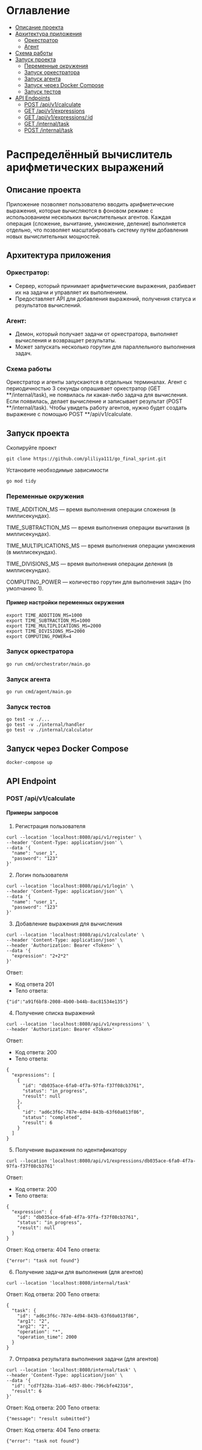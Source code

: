 # Оглавление
- [Описание проекта](#описание-проекта)
- [Архитектура приложения](#архитектура-приложения)
  - [Оркестратор](#оркестратор)
  - [Агент](#агент)
- [Схема работы](#схема-работы)
- [Запуск проекта](#запуск-проекта)
  - [Переменные окружения](#переменные-окружения)
  - [Запуск оркестратора](#запуск-оркестратора)
  - [Запуск агента](#запуск-агента)
  - [Запуск через Docker Compose](#запуск-через-docker-compose)
  - [Запуск тестов](#запуск-тестов)
- [API Endpoints](#api-endpoints)
  - [POST /api/v1/calculate](#post-apiv1calculate)
  - [GET /api/v1/expressions](#get-apiv1expressions)
  - [GET /api/v1/expressions/:id](#get-apiv1expressionsid)
  - [GET /internal/task](#get-internaltask)
  - [POST /internal/task](#post-internaltask)
# Распределённый вычислитель арифметических выражений
## Описание проекта
Приложение позволяет пользователю вводить арифметические выражения, которые вычисляются в фоновом режиме с использованием нескольких вычислительных агентов. Каждая операция (сложение, вычитание, умножение, деление) выполняется отдельно, что позволяет масштабировать систему путём добавления новых вычислительных мощностей.

## Архитектура приложения
### Оркестратор:
- Сервер, который принимает арифметические выражения, разбивает их на задачи и управляет их выполнением.
- Предоставляет API для добавления выражений, получения статуса и результатов вычислений.
### Агент:
- Демон, который получает задачи от оркестратора, выполняет вычисления и возвращает результаты.
- Может запускать несколько горутин для параллельного выполнения задач.

### Схема работы
Оркестратор и агенты запускаются в отдельных терминалах. Агент с периодичностью 3 секунды опрашивает оркестратор (GET **/internal/task), 
не появилась ли какая-либо задача для вычисления. Если появилась, делает вычисление и записывает результат (POST **/internal/task).
Чтобы увидеть работу агентов, нужно будет создать выражение с помощью POST **/api/v1/calculate.

## Запуск проекта
Скопируйте проект
```commandline
git clone https://github.com/pliliya111/go_final_sprint.git
```
Установите необходимые зависимости
```commandline
go mod tidy
```
### Переменные окружения

TIME_ADDITION_MS — время выполнения операции сложения (в миллисекундах).

TIME_SUBTRACTION_MS — время выполнения операции вычитания (в миллисекундах).

TIME_MULTIPLICATIONS_MS — время выполнения операции умножения (в миллисекундах).

TIME_DIVISIONS_MS — время выполнения операции деления (в миллисекундах).

COMPUTING_POWER — количество горутин для выполнения задач (по умолчанию 1).

#### Пример настройки переменных окружения
```commandline
export TIME_ADDITION_MS=1000
export TIME_SUBTRACTION_MS=1000
export TIME_MULTIPLICATIONS_MS=2000
export TIME_DIVISIONS_MS=2000
export COMPUTING_POWER=4
```

### Запуск оркестратора
```
go run cmd/orchestrator/main.go 
```
### Запуск агента
```
go run cmd/agent/main.go 
```
### Запуск тестов
```
go test -v ./...
go test -v ./internal/handler
go test -v ./internal/calculator
```

## Запуск через Docker Compose
```
docker-compose up
```

## API Endpoint

### POST /api/v1/calculate
#### Примеры запросов
1) Регистрация пользователя
```
curl --location 'localhost:8080/api/v1/register' \
--header 'Content-Type: application/json' \
--data '{
  "name": "user_1",
  "password": "123"
}'
```
2) Логин пользователя
```
curl --location 'localhost:8080/api/v1/login' \
--header 'Content-Type: application/json' \
--data '{
  "name": "user_1",
  "password": "123"
}'
```
3) Добавление выражения для вычисления
```
curl --location 'localhost:8080/api/v1/calculate' \
--header 'Content-Type: application/json' \
--header 'Authorization: Bearer <Token>' \
--data '{
  "expression": "2+2*2"
}'
```
Ответ:
- Код ответа 201
- Тело ответа:
```commandline
{"id":"a91f6bf8-2008-4b00-b44b-8ac81534e135"}
```
4) Получение списка выражений
```commandline
curl --location 'localhost:8080/api/v1/expressions' \
--header 'Authorization: Bearer <Token>' 
```
Ответ:
- Код ответа: 200
- Тело ответа:
```
{
  "expressions": [
    {
      "id": "db035ace-6fa0-4f7a-97fa-f37f08cb3761",
      "status": "in_progress",
      "result": null
    },
    {
      "id": "ad6c3f6c-787e-4d94-843b-63f60a013f86",
      "status": "completed",
      "result": 6
    }
  ]
}
```
5) Получение выражения по идентификатору
```
curl --location 'localhost:8080/api/v1/expressions/db035ace-6fa0-4f7a-97fa-f37f08cb3761'
```
Ответ:
- Код ответа: 200
- Тело ответа:
```
{
  "expression": {
    "id": "db035ace-6fa0-4f7a-97fa-f37f08cb3761",
    "status": "in_progress",
    "result": null
  }
}
```
Ответ:
Код ответа: 404
Тело ответа:
```
{"error": "task not found"}
```
6) Получение задачи для выполнения (для агентов)
```
curl --location 'localhost:8080/internal/task'
```
Ответ:
Код ответа: 200
Тело ответа:
```
{
  "task": {
    "id": "ad6c3f6c-787e-4d94-843b-63f60a013f86",
    "arg1": "2",
    "arg2": "2",
    "operation": "*",
    "operation_time": 2000
  }
}
```
7) Отправка результата выполнения задачи (для агентов)
```
curl --location 'localhost:8080/internal/task' \
--header 'Content-Type: application/json' \
--data '{
  "id": "cd7f328a-31a6-4d57-8b0c-796cbfe42316",
  "result": 6
}'
```
Ответ:
Код ответа: 200
Тело ответа:
```
{"message": "result submitted"}
```
Ответ:
Код ответа: 404
Тело ответа:
```
{"error": "task not found"}
```
